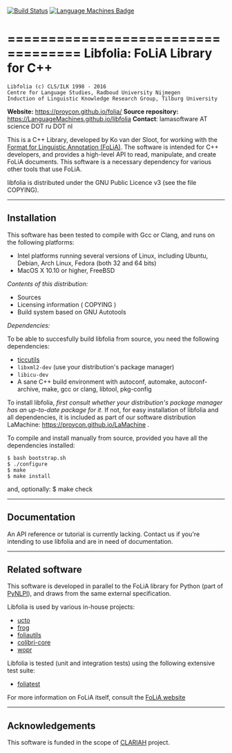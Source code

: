[![Build Status](https://travis-ci.org/LanguageMachines/libfolia.svg?branch=master)](https://travis-ci.org/LanguageMachines/libfolia) [![Language Machines Badge](http://applejack.science.ru.nl/lamabadge.php/ticcutils)](http://applejack.science.ru.nl/languagemachines/) 

===================================
Libfolia: FoLiA Library for C++
===================================

    Libfolia (c) CLS/ILK 1998 - 2016
    Centre for Language Studies, Radboud University Nijmegen
    Induction of Linguistic Knowledge Research Group, Tilburg University

**Website:** https://proycon.github.io/folia/
**Source repository:** https://LanguageMachines.github.io/libfolia
**Contact**: lamasoftware AT science DOT ru DOT nl

This is a C++ Library, developed by Ko van der Sloot, for working with the
[Format for Linguistic Annotation (FoLiA)](https://proycon.github.io/folia/).
The software is intended for C++ developers, and provides a high-level
API to read, manipulate, and create FoLiA documents. This software is a
necessary dependency for various other tools that use FoLiA.

libfolia is distributed under the GNU Public Licence v3 (see the file COPYING).

-----------------------------------------------------------------------
Installation
-----------------------------------------------------------------------

This software has been tested to compile with Gcc or Clang, and runs on the
following platforms:
- Intel platforms running several versions of Linux, including Ubuntu, Debian,
  Arch Linux, Fedora (both 32 and 64 bits)
- MacOS X 10.10 or higher, FreeBSD

*Contents of this distribution:*
- Sources
- Licensing information ( COPYING )
- Build system based on GNU Autotools

*Dependencies:*

To be able to succesfully build libfolia from source, you need the following dependencies:
- [ticcutils](https://github.com/LanguageMachines/ticcutils)
- ``libxml2-dev`` (use your distribution's package manager)
- ``libicu-dev``
- A sane C++ build environment with autoconf, automake, autoconf-archive, make, gcc or clang, libtool, pkg-config

To install libfolia, *first consult whether your distribution's package manager
has an up-to-date package for it*.  If not, for easy installation of libfolia
and all dependencies, it is included as part of our software distribution
LaMachine: https://proycon.github.io/LaMachine .

To compile and install manually from source, provided you have all the
dependencies installed:

    $ bash bootstrap.sh
    $ ./configure
    $ make
    $ make install

and, optionally:
    $ make check

-----------------------------------------------------------------------
Documentation
-----------------------------------------------------------------------

An API reference or tutorial is currently lacking. Contact us if you're
intending to use libfolia and are in need of documentation.

-----------------------------------------------------------------------
Related software
-----------------------------------------------------------------------


This software is developed in parallel to the FoLiA library for Python (part of
[PyNLPl](https://github.com/proycon/pynlpl)), and draws from the same external specification.

Libfolia is used by various in-house projects:
 * [ucto](https://LanguageMachines.github.io/ucto)
 * [frog](https://LanguageMachines.github.io/frog)
 * [foliautils](https://github.com/LanguageMachines/foliautils)
 * [colibri-core](https://proycon.github.io/colibri-core)
 * [wopr](https://github.com/LanguageMachines/wopr)

Libfolia is tested (unit and integration tests) using the following extensive test suite:
 * [foliatest](https://github.com/LanguageMachines/foliatest)

For more information on FoLiA itself, consult the [FoLiA website](https://proycon.github.io/folia/)

-----------------------------------------------------------------------
Acknowledgements
-----------------------------------------------------------------------

This software is funded in the scope of [CLARIAH](http:/www.clariah.nl)
project.
